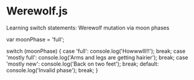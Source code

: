 # Werewolf.js
Learning switch statements: Werewolf mutation via moon phases

var moonPhase = 'full';

switch (moonPhase) {
  case 'full':
    console.log('Howwwlll!!');
    break;
  case 'mostly full':
    console.log('Arms and legs are getting hairier');
    break;
  case 'mostly new':
    console.log('Back on two feet');
    break;
  default:
    console.log('Invalid phase');
    break;
                 }
